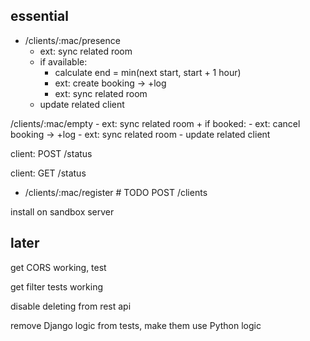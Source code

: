 essential
---------

+ /clients/:mac/presence
    - ext: sync related room
    + if available:
        + calculate end = min(next start, start + 1 hour)
        - ext: create booking -> +log
        - ext: sync related room
    - update related client

/clients/:mac/empty
    - ext: sync related room
    + if booked:
        - ext: cancel booking -> +log
        - ext: sync related room
    - update related client

client: POST /status

client: GET /status

+ /clients/:mac/register  # TODO POST /clients

install on sandbox server

later
-----

get CORS working, test

get filter tests working

disable deleting from rest api

remove Django logic from tests, make them use Python logic
